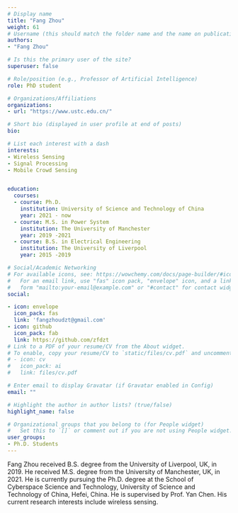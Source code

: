 ```yaml
---
# Display name
title: "Fang Zhou"
weight: 61
# Username (this should match the folder name and the name on publications)
authors:
- "Fang Zhou"

# Is this the primary user of the site?
superuser: false

# Role/position (e.g., Professor of Artificial Intelligence)
role: PhD student

# Organizations/Affiliations
organizations:
- url: "https://www.ustc.edu.cn/"

# Short bio (displayed in user profile at end of posts)
bio:

# List each interest with a dash
interests:
- Wireless Sensing
- Signal Processing
- Mobile Crowd Sensing 


education:
  courses:
  - course: Ph.D. 
    institution: University of Science and Technology of China
    year: 2021 - now
  - course: M.S. in Power System
    institution: The University of Manchester
    year: 2019 -2021
  - course: B.S. in Electrical Engineering
    institution: The University of Liverpool
    year: 2015 -2019

# Social/Academic Networking
# For available icons, see: https://wowchemy.com/docs/page-builder/#icons
#   For an email link, use "fas" icon pack, "envelope" icon, and a link in the
#   form "mailto:your-email@example.com" or "#contact" for contact widget.
social:

- icon: envelope
  icon_pack: fas
  link: 'fangzhoudzt@gmail.com'
- icon: github
  icon_pack: fab
  link: https://github.com/zfdzt
# Link to a PDF of your resume/CV from the About widget.
# To enable, copy your resume/CV to `static/files/cv.pdf` and uncomment the lines below.
# - icon: cv
#   icon_pack: ai
#   link: files/cv.pdf

# Enter email to display Gravatar (if Gravatar enabled in Config)
email: ""

# Highlight the author in author lists? (true/false)
highlight_name: false

# Organizational groups that you belong to (for People widget)
#   Set this to `[]` or comment out if you are not using People widget.
user_groups:
- Ph.D. Students
---
```


Fang Zhou received B.S. degree from the University of Liverpool, UK, in 2019. He received M.S. degree from the University of Manchester, UK, in 2021. He is currently pursuing the Ph.D. degree at the School of Cyberspace Science and Technology, University of Science and Technology of China, Hefei, China. He is supervised by Prof. Yan Chen. His current research interests include wireless sensing.